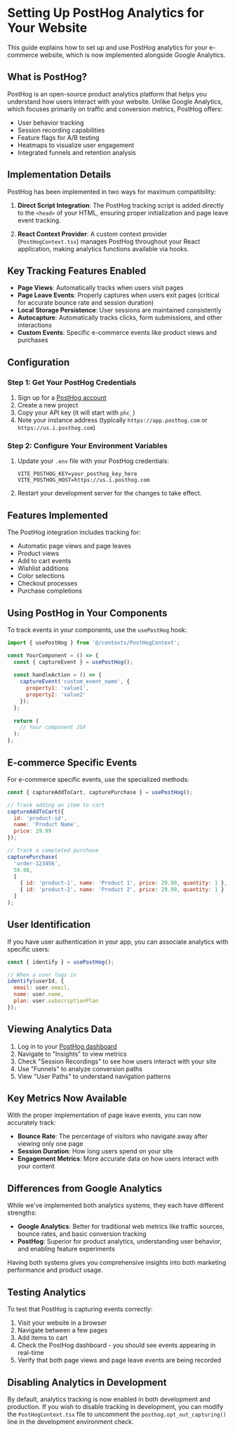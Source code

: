 # Setting Up PostHog Analytics for Your Website

This guide explains how to set up and use PostHog analytics for your e-commerce website, which is now implemented alongside Google Analytics.

## What is PostHog?

PostHog is an open-source product analytics platform that helps you understand how users interact with your website. Unlike Google Analytics, which focuses primarily on traffic and conversion metrics, PostHog offers:

- User behavior tracking
- Session recording capabilities
- Feature flags for A/B testing
- Heatmaps to visualize user engagement
- Integrated funnels and retention analysis

## Implementation Details

PostHog has been implemented in two ways for maximum compatibility:

1. **Direct Script Integration**: The PostHog tracking script is added directly to the `<head>` of your HTML, ensuring proper initialization and page leave event tracking.

2. **React Context Provider**: A custom context provider (`PostHogContext.tsx`) manages PostHog throughout your React application, making analytics functions available via hooks.

## Key Tracking Features Enabled

- **Page Views**: Automatically tracks when users visit pages
- **Page Leave Events**: Properly captures when users exit pages (critical for accurate bounce rate and session duration)
- **Local Storage Persistence**: User sessions are maintained consistently
- **Autocapture**: Automatically tracks clicks, form submissions, and other interactions
- **Custom Events**: Specific e-commerce events like product views and purchases

## Configuration

### Step 1: Get Your PostHog Credentials

1. Sign up for a [PostHog account](https://app.posthog.com/signup)
2. Create a new project
3. Copy your API key (it will start with `phc_`)
4. Note your instance address (typically `https://app.posthog.com` or `https://us.i.posthog.com`)

### Step 2: Configure Your Environment Variables

1. Update your `.env` file with your PostHog credentials:
   ```
   VITE_POSTHOG_KEY=your_posthog_key_here
   VITE_POSTHOG_HOST=https://us.i.posthog.com
   ```
2. Restart your development server for the changes to take effect.

## Features Implemented

The PostHog integration includes tracking for:

- Automatic page views and page leaves
- Product views
- Add to cart events
- Wishlist additions
- Color selections
- Checkout processes
- Purchase completions

## Using PostHog in Your Components

To track events in your components, use the `usePostHog` hook:

```jsx
import { usePostHog } from '@/contexts/PostHogContext';

const YourComponent = () => {
  const { captureEvent } = usePostHog();
  
  const handleAction = () => {
    captureEvent('custom_event_name', {
      property1: 'value1',
      property2: 'value2'
    });
  };
  
  return (
    // Your component JSX
  );
};
```

## E-commerce Specific Events

For e-commerce specific events, use the specialized methods:

```jsx
const { captureAddToCart, capturePurchase } = usePostHog();

// Track adding an item to cart
captureAddToCart({
  id: 'product-id',
  name: 'Product Name',
  price: 29.99
});

// Track a completed purchase
capturePurchase(
  'order-123456', 
  59.98,
  [
    { id: 'product-1', name: 'Product 1', price: 29.99, quantity: 1 },
    { id: 'product-2', name: 'Product 2', price: 29.99, quantity: 1 }
  ]
);
```

## User Identification

If you have user authentication in your app, you can associate analytics with specific users:

```jsx
const { identify } = usePostHog();

// When a user logs in
identify(userId, {
  email: user.email,
  name: user.name,
  plan: user.subscriptionPlan
});
```

## Viewing Analytics Data

1. Log in to your [PostHog dashboard](https://app.posthog.com)
2. Navigate to "Insights" to view metrics
3. Check "Session Recordings" to see how users interact with your site
4. Use "Funnels" to analyze conversion paths
5. View "User Paths" to understand navigation patterns

## Key Metrics Now Available

With the proper implementation of page leave events, you can now accurately track:

- **Bounce Rate**: The percentage of visitors who navigate away after viewing only one page
- **Session Duration**: How long users spend on your site
- **Engagement Metrics**: More accurate data on how users interact with your content

## Differences from Google Analytics

While we've implemented both analytics systems, they each have different strengths:

- **Google Analytics**: Better for traditional web metrics like traffic sources, bounce rates, and basic conversion tracking
- **PostHog**: Superior for product analytics, understanding user behavior, and enabling feature experiments

Having both systems gives you comprehensive insights into both marketing performance and product usage.

## Testing Analytics

To test that PostHog is capturing events correctly:

1. Visit your website in a browser
2. Navigate between a few pages
3. Add items to cart
4. Check the PostHog dashboard - you should see events appearing in real-time
5. Verify that both page views and page leave events are being recorded

## Disabling Analytics in Development

By default, analytics tracking is now enabled in both development and production. If you wish to disable tracking in development, you can modify the `PostHogContext.tsx` file to uncomment the `posthog.opt_out_capturing()` line in the development environment check. 